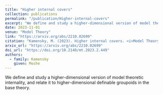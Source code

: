 ```yaml
---
title: "Higher internal covers"
collection: publications
permalink: "/publication/Higher-internal-covers"
excerpt: "We define and study a higher-dimensional version of model theoretic internality, and relate it to higher-dimensional definable groupoids in the base theory."
date: 2023-11-01
venue: "Model Theory"
link: "https://arxiv.org/abs/2210.02699"
citation: "Kamensky, M. (2023). Higher internal covers. <i>Model Theory</i>, <i>2</i>(2), 449–479. https://doi.org/10.2140/mt.2023.2.449"
arxiv_url: "https://arxiv.org/abs/2210.02699"
doi_url: "https://doi.org/10.2140/mt.2023.2.449"
authors:
  - family: Kamensky
    given: Moshe
---
```

We define and study a higher-dimensional version of model theoretic internality, and relate it to higher-dimensional definable groupoids in the base theory.

